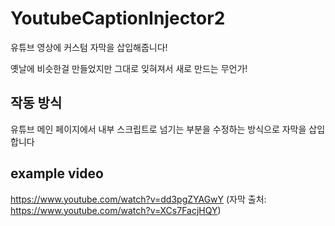 # YoutubeCaptionInjector2

유튜브 영상에 커스텀 자막을 삽입해줍니다!

옛날에 비슷한걸 만들었지만 그대로 잊혀져서 새로 만드는 무언가!

## 작동 방식
유튜브 메인 페이지에서 내부 스크립트로 넘기는 부분을
수정하는 방식으로 자막을 삽입합니다

## example video
https://www.youtube.com/watch?v=dd3pgZYAGwY
(자막 출처: https://www.youtube.com/watch?v=XCs7FacjHQY)
